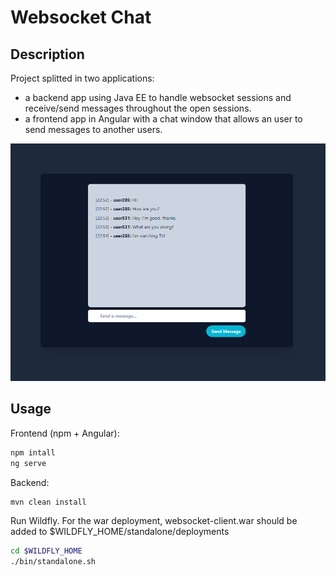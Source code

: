 # Websocket Chat

## Description
Project splitted in two applications: 
* a backend app using Java EE to handle websocket sessions and receive/send messages throughout the open sessions.
* a frontend app in Angular with a chat window that allows an user to send messages to another users. 


<img src="frontend/src/assets/img/websocket.PNG" alt="drawing" style="width:700px;margin-left:auto;margin-right:auto"/>

## Usage

Frontend (npm + Angular):

```typescript
npm intall
ng serve
```

Backend:

```bash
mvn clean install
```

Run Wildfly. For the war deployment, websocket-client.war should be added to $WILDFLY_HOME/standalone/deployments

```bash
cd $WILDFLY_HOME
./bin/standalone.sh 
```
